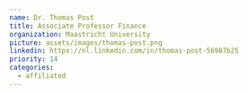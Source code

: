 ```yaml
---
name: Dr. Thomas Post
title: Associate Professor Finance
organization: Maastricht University
picture: assets/images/thomas-post.png
linkedin: https://nl.linkedin.com/in/thomas-post-56987b25
priority: 14
categories:
  - affiliated
---
```

